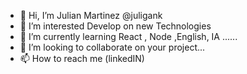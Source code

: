 - 👋 Hi, I’m Julian Martinez @juligank
- 👀 I’m interested Develop on new Technologies
- 🌱 I’m currently learning React , Node ,English, IA ......
- 💞️ I’m looking to collaborate on your project...
- 📫 How to reach me (linkedIN)


<!---
juligank/juligank is a ✨ special ✨ repository because its `README.md` (this file) appears on your GitHub profile.
You can click the Preview link to take a look at your changes.
--->
